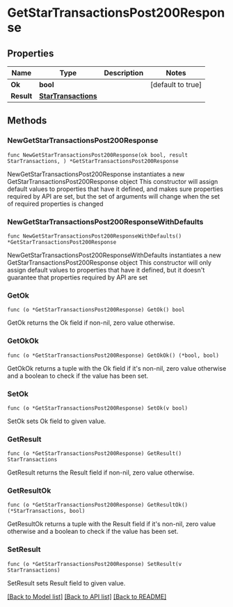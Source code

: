 # GetStarTransactionsPost200Response

## Properties

Name | Type | Description | Notes
------------ | ------------- | ------------- | -------------
**Ok** | **bool** |  | [default to true]
**Result** | [**StarTransactions**](StarTransactions.md) |  | 

## Methods

### NewGetStarTransactionsPost200Response

`func NewGetStarTransactionsPost200Response(ok bool, result StarTransactions, ) *GetStarTransactionsPost200Response`

NewGetStarTransactionsPost200Response instantiates a new GetStarTransactionsPost200Response object
This constructor will assign default values to properties that have it defined,
and makes sure properties required by API are set, but the set of arguments
will change when the set of required properties is changed

### NewGetStarTransactionsPost200ResponseWithDefaults

`func NewGetStarTransactionsPost200ResponseWithDefaults() *GetStarTransactionsPost200Response`

NewGetStarTransactionsPost200ResponseWithDefaults instantiates a new GetStarTransactionsPost200Response object
This constructor will only assign default values to properties that have it defined,
but it doesn't guarantee that properties required by API are set

### GetOk

`func (o *GetStarTransactionsPost200Response) GetOk() bool`

GetOk returns the Ok field if non-nil, zero value otherwise.

### GetOkOk

`func (o *GetStarTransactionsPost200Response) GetOkOk() (*bool, bool)`

GetOkOk returns a tuple with the Ok field if it's non-nil, zero value otherwise
and a boolean to check if the value has been set.

### SetOk

`func (o *GetStarTransactionsPost200Response) SetOk(v bool)`

SetOk sets Ok field to given value.


### GetResult

`func (o *GetStarTransactionsPost200Response) GetResult() StarTransactions`

GetResult returns the Result field if non-nil, zero value otherwise.

### GetResultOk

`func (o *GetStarTransactionsPost200Response) GetResultOk() (*StarTransactions, bool)`

GetResultOk returns a tuple with the Result field if it's non-nil, zero value otherwise
and a boolean to check if the value has been set.

### SetResult

`func (o *GetStarTransactionsPost200Response) SetResult(v StarTransactions)`

SetResult sets Result field to given value.



[[Back to Model list]](../README.md#documentation-for-models) [[Back to API list]](../README.md#documentation-for-api-endpoints) [[Back to README]](../README.md)


